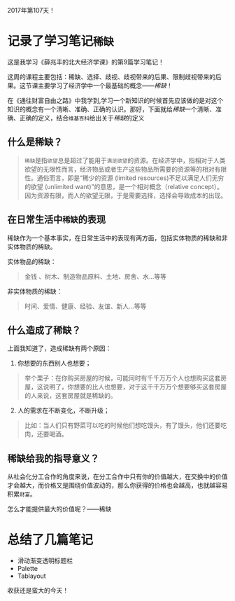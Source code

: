 2017年第107天！

# 记录了学习笔记`稀缺`

这是我学习《薛兆丰的北大经济学课》的第9篇学习笔记！

这周的课程主要包括：稀缺、选择、歧视、歧视带来的后果、限制歧视带来的后果。这节课主要学习了经济学中一个最基础的概念——*稀缺*！

在《通往财富自由之路》中我学到,学习一个新知识的时候首先应该做的是对这个知识的概念有一个清晰、准确、正确的认识。那好，下面就给*稀缺*一个清晰、准确、正确的定义，结合`维基百科`给出关于*稀缺*的定义

## 什么是稀缺？

> `稀缺`是指`欲望`总是超过了能用于`满足欲望`的资源。在经济学中，指相对于人类欲望的无限性而言，经济物品或者生产这些物品所需要的资源等的相对有限性。通俗而言，即是“稀少的资源 (limited resources)不足以满足人们无穷的欲望 (unlimited want)”的意思，是一个相对概念（relative concept）。因为资源有限，而人的欲望无限，于是需要选择，选择会导致成本的出现。

## 在日常生活中`稀缺`的表现

稀缺作为一个基本事实，在日常生活中的表现有两方面，包括实体物质的稀缺和非实体物质的稀缺。

实体物品的稀缺：
> 	金钱 、树木、制造物品原料、土地、房舍、水...等等

非实体物质的稀缺：
> 时间、爱情、健康、经验、友谊、新人...等等

## 什么造成了稀缺？
	
上面我知道了，造成稀缺有两个原因：

1. 你想要的东西别人也想要；
> 举个栗子：在你购买房屋的时候，可能同时有千千万万个人也想购买这套房屋，这说明了，你想要的比人也想要，对于这千千万万个想要够买这套房屋的人来说，这套房屋就是稀缺的。

2. 人的需求在不断变化，不断升级；
> 比如：当人们只有野菜可以吃的时候他们想吃馒头，有了馒头，他们还要吃肉，还要喝酒。

## 稀缺给我的指导意义？

从社会化分工合作的角度来说，在分工合作中只有你的价值越大，在交换中的价值才会越大，而价格又是围绕价值波动的，那么你获得的价格也会越高，也就越容易积累`财富`。

怎么才能提供最大的价值呢？——稀缺


# 总结了几篇笔记

* 滑动渐变透明标题栏
* Palette
* Tablayout

收获还是蛮大的今天！




